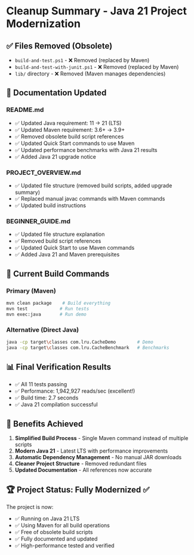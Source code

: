 # Cleanup Summary - Java 21 Project Modernization

## ✅ Files Removed (Obsolete)
- `build-and-test.ps1` - ❌ Removed (replaced by Maven)
- `build-and-test-with-junit.ps1` - ❌ Removed (replaced by Maven)
- `lib/` directory - ❌ Removed (Maven manages dependencies)

## 📝 Documentation Updated

### README.md
- ✅ Updated Java requirement: 11 → 21 (LTS)
- ✅ Updated Maven requirement: 3.6+ → 3.9+
- ✅ Removed obsolete build script references
- ✅ Updated Quick Start commands to use Maven
- ✅ Updated performance benchmarks with Java 21 results
- ✅ Added Java 21 upgrade notice

### PROJECT_OVERVIEW.md
- ✅ Updated file structure (removed build scripts, added upgrade summary)
- ✅ Replaced manual javac commands with Maven commands
- ✅ Updated build instructions

### BEGINNER_GUIDE.md
- ✅ Updated file structure explanation
- ✅ Removed build script references
- ✅ Updated Quick Start to use Maven commands
- ✅ Added Java 21 and Maven prerequisites

## 🚀 Current Build Commands

### Primary (Maven)
```bash
mvn clean package    # Build everything
mvn test            # Run tests
mvn exec:java       # Run demo
```

### Alternative (Direct Java)
```bash
java -cp target\classes com.lru.CacheDemo        # Demo
java -cp target\classes com.lru.CacheBenchmark   # Benchmarks
```

## 📊 Final Verification Results
- ✅ All 11 tests passing
- ✅ Performance: 1,942,927 reads/sec (excellent!)
- ✅ Build time: 2.7 seconds
- ✅ Java 21 compilation successful

## 🎯 Benefits Achieved
1. **Simplified Build Process** - Single Maven command instead of multiple scripts
2. **Modern Java 21** - Latest LTS with performance improvements
3. **Automatic Dependency Management** - No manual JAR downloads
4. **Cleaner Project Structure** - Removed redundant files
5. **Updated Documentation** - All references now accurate

## 🏆 Project Status: Fully Modernized ✅

The project is now:
- ✅ Running on Java 21 LTS
- ✅ Using Maven for all build operations
- ✅ Free of obsolete build scripts
- ✅ Fully documented and updated
- ✅ High-performance tested and verified